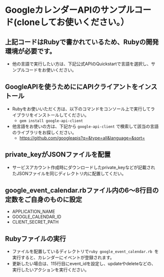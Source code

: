 # GoogleカレンダーAPIのサンプルコード(cloneしてお使いください。）
## 上記コードはRubyで書かれているため、Rubyの開発環境が必要です。
- 他の言語で実行したい方は、下記公式APIのQuickstartで言語を選択し、サンプルコードをお使いください。

## GoogleAPIを使うためににAPIクライアントをインストール
- Rubyをお使いいただく方は、以下のコマンドをコンソール上で実行してライブラリをインストールしてください。
  - `gem install google-api-client`
- 他言語をお使いの方は、下記から `google-api-client` で検索して該当の言語のライブラリをお探しください。
  - https://github.com/googleapis?q=&type=all&language=&sort=
  
## private_keyがJSONファイルを配置
- サービスアカウント作成時にダウンロードしたprivate_keyなどが記載されたJSONファイルを同じディレクトリ内に配置してくだい。

## google_event_calendar.rbファイル内の6〜8行目の定数をご自身のものに設定
- APPLICATION_NAME
- GOOGLE_CALENDAR_ID
- CLIENT_SECRET_PATH

## Rubyファイルの実行
- ファイルを配置しているディレクトリで`ruby google_event_calendar.rb `を実行すると、カレンダーにイベントが登録されます。
- 更新したい場合は、115行目にevent_idを設定し、updateやdeleteなどの、実行したいアクションを実行ください。
